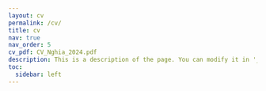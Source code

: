 ```yaml
---
layout: cv
permalink: /cv/
title: cv
nav: true
nav_order: 5
cv_pdf: CV_Nghia_2024.pdf
description: This is a description of the page. You can modify it in '_pages/cv.md'. You can also change or remove the top pdf download button.
toc:
  sidebar: left
---
```


